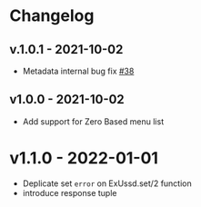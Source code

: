 # Changelog

## v.1.0.1 - 2021-10-02

- Metadata internal bug fix [#38](https://github.com/beamkenya/ex_ussd/pull/38)

## v1.0.0 - 2021-10-02

- Add support for Zero Based menu list

# v1.1.0 - 2022-01-01

 - Deplicate set `error` on ExUssd.set/2 function
 - introduce response tuple
